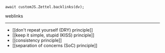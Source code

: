
```dataviewjs
await customJS.Zettel.backlinks(dv);
```
weblinks 
___
- [[don't repeat yourself (DRY) principle]]
- [[keep it simple, stupid (KISS) principle]]
- [[consistency principle]]
- [[separation of concerns (SoC) principle]]